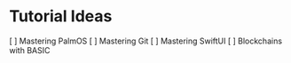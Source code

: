 # Tutorial Ideas
[ ] Mastering PalmOS
[ ] Mastering Git
[ ] Mastering SwiftUI
[ ] Blockchains with BASIC
